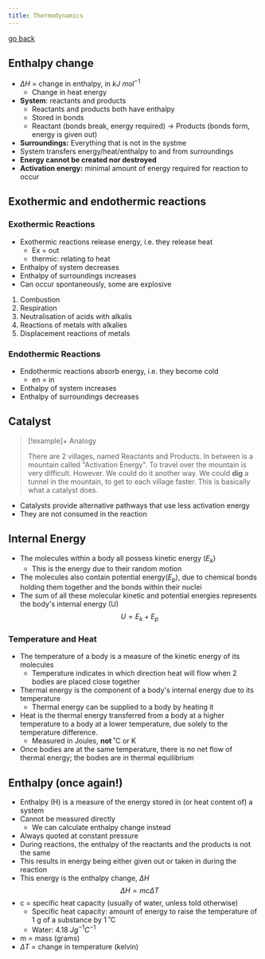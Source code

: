 ```yaml
---
title: Thermodynamics
---
```


[go back](11Subjects/11Chemistry)

## Enthalpy change
- $\Delta H$ = change in enthalpy, in $kJ\ mol^{-1}$
	- Change in heat energy
- **System**: reactants and products
	- Reactants and products both have enthalpy
	- Stored in bonds
	- Reactant (bonds break, energy required) $\rightarrow$ Products (bonds form, energy is given out)
- **Surroundings:** Everything that is not in the systme
- System transfers energy/heat/enthalpy to and from surroundings
- **Energy cannot be created nor destroyed**
- **Activation energy:** minimal amount of energy required for reaction to occur

## Exothermic and endothermic reactions

### Exothermic Reactions
- Exothermic reactions release energy, i.e. they release heat
	- Ex = out
	- thermic: relating to heat
- Enthalpy of system decreases
- Enthalpy of surroundings increases
- Can occur spontaneously, some are explosive
1. Combustion
2. Respiration
3. Neutralisation of acids with alkalis
4. Reactions of metals with alkalies
5. Displacement reactions of metals

### Endothermic Reactions
- Endothermic reactions absorb energy, i.e. they become cold
	- en = in 
- Enthalpy of system increases
- Enthalpy of surroundings decreases


## Catalyst

> [!example]+ Analogy
> 
> There are 2 villages, named Reactants and Products. In between is a mountain called "Activation Energy". To travel over the mountain is very difficult. However. We could do it another way. We could **dig** a tunnel in the mountain, to get to each village faster. This is basically what a catalyst does.

- Catalysts provide alternative pathways that use less activation energy
- They are not consumed in the reaction 

## Internal Energy
- The molecules within a body all possess kinetic energy ($E_k$)
	- This is the energy due to their random motion
- The molecules also contain potential energy($E_p$), due to chemical bonds holding them together and the bonds within their nuclei
- The sum of all these molecular kinetic and potential energies represents the body's internal energy (U)
$$U = E_k + E_p$$
### Temperature and Heat
- The temperature of a body is a measure of the kinetic energy of its molecules
	- Temperature indicates in which direction heat will flow when 2 bodies are placed close together
- Thermal energy is the component of a body's internal energy due to its temperature
	- Thermal energy can be supplied to a body by heating it
- Heat is the thermal energy transferred from a body at a higher temperature to a body at a lower temperature, due solely to the temperature difference.
	- Measured in Joules, **not** ˚C or K
- Once bodies are at the same temperature, there is no net flow of thermal energy; the bodies are in thermal equilibrium


## Enthalpy (once again!)
- Enthalpy (H) is a measure of the energy stored in (or heat content of) a system
- Cannot be measured directly
	- We can calculate enthalpy change instead
- Always quoted at constant pressure
- During reactions, the enthalpy of the reactants and the products is not the same
- This results in energy being either given out or taken in during the reaction
- This energy is the enthalpy change, $\Delta H$
$$\Delta H =mc \Delta T$$
- c = specific heat capacity (usually of water, unless told otherwise)
	- Specific heat capacity: amount of energy to raise the temperature of 1 g of a substance by 1 ˚C
	- Water: $4.18\  J g^{-1} C^{-1}$
- m = mass (grams)
- $\Delta T$ = change in temperature (kelvin)